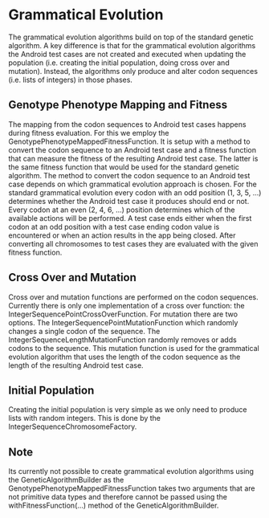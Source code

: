 # Grammatical Evolution
The grammatical evolution algorithms build on top of the standard genetic
algorithm. A key difference is that for the grammatical evolution algorithms
the Android test cases are not created and executed when updating the
population (i.e. creating the initial population, doing cross over and
mutation). Instead, the algorithms only produce and alter codon sequences (i.e.
lists of integers) in those phases.

## Genotype Phenotype Mapping and Fitness
The mapping from the codon sequences to Android test cases happens during
fitness evaluation. For this we employ the
GenotypePhenotypeMappedFitnessFunction. It is setup with a method to convert
the codon sequence to an Android test case and a fitness function that can
measure the fitness of the resulting Android test case. The latter is the same
fitness function that would be used for the standard genetic algorithm. The
method to convert the codon sequence to an Android test case depends on which
grammatical evolution approach is chosen. For the standard grammatical
evolution every codon with an odd position (1, 3, 5, ...) determines whether
the Android test case it produces should end or not. Every codon at an even (2,
4, 6, ...) position determines which of the available actions will be
performed. A test case ends either when the first codon at an odd position with
a test case ending codon value is encountered or when an action results in the
app being closed. After converting all chromosomes to test cases they are
evaluated with the given fitness function.

## Cross Over and Mutation
Cross over and mutation functions are performed on the codon sequences.
Currently there is only one implementation of a cross over function: the
IntegerSequencePointCrossOverFunction. For mutation there are two options. The
IntegerSequencePointMutationFunction which randomly changes a single codon of
the sequence. The IntegerSequenceLengthMutationFunction randomly removes or
adds codons to the sequence. This mutation function is used for the grammatical
evolution algorithm that uses the length of the codon sequence as the length of
the resulting Android test case.

## Initial Population
Creating the initial population is very simple as we only need to produce lists
with random integers. This is done by the IntegerSequenceChromosomeFactory.

## Note
Its currently not possible to create grammatical evolution algorithms using the
GeneticAlgorithmBuilder as the GenotypePhenotypeMappedFitnessFunction takes two
arguments that are not primitive data types and therefore cannot be passed
using the withFitnessFunction(...) method of the GeneticAlgorithmBuilder.
